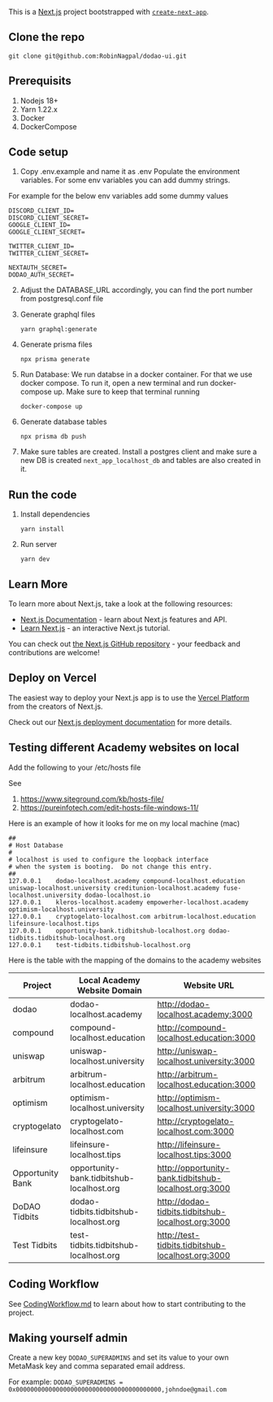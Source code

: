 This is a [Next.js](https://nextjs.org/) project bootstrapped
with [`create-next-app`](https://github.com/vercel/next.js/tree/canary/packages/create-next-app).

## Clone the repo

`git clone git@github.com:RobinNagpal/dodao-ui.git`

## Prerequisits

1. Nodejs 18+
2. Yarn 1.22.x
3. Docker
4. DockerCompose

## Code setup

1. Copy .env.example and name it as .env
   Populate the environment variables. For some env variables you can add dummy strings.

For example for the below env variables add some dummy values

```
DISCORD_CLIENT_ID=
DISCORD_CLIENT_SECRET=
GOOGLE_CLIENT_ID=
GOOGLE_CLIENT_SECRET=

TWITTER_CLIENT_ID=
TWITTER_CLIENT_SECRET=

NEXTAUTH_SECRET=
DODAO_AUTH_SECRET=
```

2. Adjust the DATABASE_URL accordingly, you can find the port number from postgresql.conf file

3. Generate graphql files

   `yarn graphql:generate`

4. Generate prisma files

   `npx prisma generate`

5. Run Database: We run databse in a docker container. For that we use docker compose. To run it, open a new terminal
   and run docker-compose up. Make sure to keep that terminal running

   `docker-compose up`

6. Generate database tables

   `npx prisma db push`

7. Make sure tables are created. Install a postgres client and make sure a new DB is created `next_app_localhost_db` and
   tables are also created in it.

## Run the code

1. Install dependencies

   `yarn install`

2. Run server

   `yarn dev`

## Learn More

To learn more about Next.js, take a look at the following resources:

- [Next.js Documentation](https://nextjs.org/docs) - learn about Next.js features and API.
- [Learn Next.js](https://nextjs.org/learn) - an interactive Next.js tutorial.

You can check out [the Next.js GitHub repository](https://github.com/vercel/next.js/) - your feedback and contributions
are welcome!

## Deploy on Vercel

The easiest way to deploy your Next.js app is to use
the [Vercel Platform](https://vercel.com/new?utm_medium=default-template&filter=next.js&utm_source=create-next-app&utm_campaign=create-next-app-readme)
from the creators of Next.js.

Check out our [Next.js deployment documentation](https://nextjs.org/docs/deployment) for more details.

## Testing different Academy websites on local

Add the following to your /etc/hosts file

See

1. https://www.siteground.com/kb/hosts-file/
2. https://pureinfotech.com/edit-hosts-file-windows-11/

Here is an example of how it looks for me on my local machine (mac)

```
##
# Host Database
#
# localhost is used to configure the loopback interface
# when the system is booting.  Do not change this entry.
##
127.0.0.1    dodao-localhost.academy compound-localhost.education  uniswap-localhost.university creditunion-localhost.academy fuse-localhost.university dodao-localhost.io
127.0.0.1    kleros-localhost.academy empowerher-localhost.academy optimism-localhost.university
127.0.0.1	 cryptogelato-localhost.com arbitrum-localhost.education lifeinsure-localhost.tips
127.0.0.1	 opportunity-bank.tidbitshub-localhost.org dodao-tidbits.tidbitshub-localhost.org
127.0.0.1	 test-tidbits.tidbitshub-localhost.org
```

Here is the table with the mapping of the domains to the academy websites

| Project          | Local Academy Website Domain              | Website URL                                           |
| ---------------- | ----------------------------------------- | ----------------------------------------------------- |
| dodao            | dodao-localhost.academy                   | http://dodao-localhost.academy:3000                   |
| compound         | compound-localhost.education              | http://compound-localhost.education:3000              |
| uniswap          | uniswap-localhost.university              | http://uniswap-localhost.university:3000              |
| arbitrum         | arbitrum-localhost.education              | http://arbitrum-localhost.education:3000              |
| optimism         | optimism-localhost.university             | http://optimism-localhost.university:3000             |
| cryptogelato     | cryptogelato-localhost.com                | http://cryptogelato-localhost.com:3000                |
| lifeinsure       | lifeinsure-localhost.tips                 | http://lifeinsure-localhost.tips:3000                 |
| Opportunity Bank | opportunity-bank.tidbitshub-localhost.org | http://opportunity-bank.tidbitshub-localhost.org:3000 |
| DoDAO Tidbits    | dodao-tidbits.tidbitshub-localhost.org    | http://dodao-tidbits.tidbitshub-localhost.org:3000    |
| Test Tidbits     | test-tidbits.tidbitshub-localhost.org     | http://test-tidbits.tidbitshub-localhost.org:3000     |

## Coding Workflow

See [CodingWorkflow.md](CodingWorkflow.md) to learn about how to start contributing to the project.

## Making yourself admin

Create a new key `DODAO_SUPERADMINS` and set its value to your own MetaMask key and comma separated email address.

For example: `DODAO_SUPERADMINS = 0x0000000000000000000000000000000000000000,johndoe@gmail.com`
